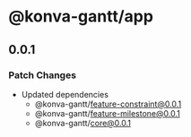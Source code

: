# @konva-gantt/app

## 0.0.1

### Patch Changes

- Updated dependencies
  - @konva-gantt/feature-constraint@0.0.1
  - @konva-gantt/feature-milestone@0.0.1
  - @konva-gantt/core@0.0.1
